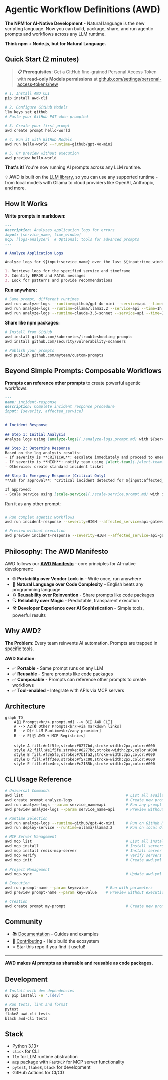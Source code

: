 # Agentic Workflow Definitions (AWD)

**The NPM for AI-Native Development** - Natural language is the new scripting language. Now you can build, package, share, and run agentic prompts and workflows across any LLM runtime. 

**Think npm + Node.js, but for Natural Language.**

## Quick Start (2 minutes)

> **📋 Prerequisites**: Get a GitHub fine-grained Personal Access Token with **read-only Models permissions** at [github.com/settings/personal-access-tokens/new](https://github.com/settings/personal-access-tokens/new)

```bash
# 1. Install AWD CLI
pip install awd-cli

# 2. Configure GitHub Models
llm keys set github
# Paste your GitHub PAT when prompted

# 3. Create your first prompt
awd create prompt hello-world

# 4. Run it with GitHub Models
awd run hello-world --runtime=github/gpt-4o-mini

# 5. Or preview without execution
awd preview hello-world
```

**That's it!** You're now running AI prompts across any LLM runtime.

💡 AWD is built on the [LLM library](https://llm.datasette.io/en/stable/index.html), so you can use any supported runtime - from local models with Ollama to cloud providers like OpenAI, Anthropic, and more.

## How It Works

**Write prompts in markdown:**

```markdown
---
description: Analyzes application logs for errors  
input: [service_name, time_window]
mcp: [logs-analyzer]  # Optional: tools for advanced prompts
---

# Analyze Application Logs

Analyze logs for ${input:service_name} over the last ${input:time_window}.

1. Retrieve logs for the specified service and timeframe
2. Identify ERROR and FATAL messages  
3. Look for patterns and provide recommendations
```

**Run anywhere:**

```bash
# Same prompt, different runtimes
awd run analyze-logs --runtime=github/gpt-4o-mini --service=api --time=1h
awd run analyze-logs --runtime=ollama/llama3.2 --service=api --time=1h
awd run analyze-logs --runtime=claude-3.5-sonnet --service=api --time=1h
```

**Share like npm packages:**

```bash
# Install from GitHub
awd install github.com/kubernetes/troubleshooting-prompts
awd install github.com/security/vulnerability-scanners

# Publish your prompts  
awd publish github.com/myteam/custom-prompts
```

## Beyond Simple Prompts: Composable Workflows

**Prompts can reference other prompts** to create powerful agentic workflows:

```markdown
---
name: incident-response
description: Complete incident response procedure
input: [severity, affected_service]
---

# Incident Response

## Step 1: Initial Analysis
Analyze logs using [analyze-logs](./analyze-logs.prompt.md) with ${service_name:${input:affected_service}} and ${time_window:1h}

## Step 2: Determine Response
Based on the log analysis results:
- If severity is **CRITICAL**: escalate immediately and proceed to emergency response
- If severity is **HIGH**: notify team using [alert-team](./alert-team.prompt.md) with ${service:${input:affected_service}} and ${severity:${input:severity}}
- Otherwise: create standard incident ticket

## Step 3: Emergency Response (Critical Only)
**Ask for approval**: "Critical incident detected for ${input:affected_service}. Execute emergency procedures? (yes/no)"

If approved:
- Scale service using [scale-service](./scale-service.prompt.md) with ${service:${input:affected_service}} and ${action:scale-up}
```

Run it as any other prompt:
```bash

# Run complex agentic workflows  
awd run incident-response --severity=HIGH --affected_service=api-gateway

# Preview without execution
awd preview incident-response --severity=HIGH --affected_service=api-gateway
```

## Philosophy: The AWD Manifesto

AWD follows our **[AWD Manifesto](MANIFESTO.md)** - core principles for AI-native development:

- 🌐 **Portability over Vendor Lock-in** - Write once, run anywhere
- 📝 **Natural Language over Code Complexity** - English beats any programming language  
- ♻️ **Reusability over Reinvention** - Share prompts like code packages
- 🔍 **Reliability over Magic** - Predictable, transparent execution
- 🛠️ **Developer Experience over AI Sophistication** - Simple tools, powerful results

## Why AWD?

**The Problem**: Every team reinvents AI automation. Prompts are trapped in specific tools.

**AWD Solution**: 
- ✅ **Portable** - Same prompt runs on any LLM
- ✅ **Reusable** - Share prompts like code packages  
- ✅ **Composable** - Prompts can reference other prompts to create workflows
- ✅ **Tool-enabled** - Integrate with APIs via MCP servers

## Architecture

```mermaid
graph TD
    A[📝 Prompts<br/>.prompt.md] --> B[🔧 AWD CLI]
    A --> A2[� Other Prompts<br/>via markdown links]
    B --> D[⚡ LLM Runtime<br/>any provider]
    B --> E[📦 AWD + MCP Registries]
    
    style A fill:#e1f5fe,stroke:#0277bd,stroke-width:2px,color:#000
    style A2 fill:#e1f5fe,stroke:#0277bd,stroke-width:2px,color:#000
    style B fill:#f3e5f5,stroke:#7b1fa2,stroke-width:3px,color:#000
    style D fill:#fff3e0,stroke:#f57c00,stroke-width:2px,color:#000
    style E fill:#fce4ec,stroke:#c2185b,stroke-width:2px,color:#000
```

## CLI Usage Reference

```bash
# Universal Commands
awd list                                              # List all available prompts
awd create prompt analyze-logs                        # Create new prompt
awd run analyze-logs --param service_name=api         # Run any prompt (simple or complex)
awd preview analyze-logs --param service_name=api     # Preview without execution

# Runtime Selection
awd run analyze-logs --runtime=github/gpt-4o-mini     # Run on GitHub Models
awd run deploy-service --runtime=ollama/llama3.2      # Run on local Ollama

# MCP Server Management
awd mcp list                                          # List all installed MCP servers
awd mcp install                                       # Install servers from awd.yml
awd mcp install redis-mcp-server                      # Install server by name
awd mcp verify                                        # Verify servers in awd.yml are installed
awd mcp init                                          # Create awd.yml from installed client servers

# Project Management
awd mcp-sync                                          # Update awd.yml with dependencies from all prompts/workflows

# Execution  
awd run prompt-name --param key=value        # Run with parameters
awd preview prompt-name --param key=value    # Preview without execution

# Creation
awd create prompt my-prompt                           # Create new prompt
```

## Community

- 📚 [Documentation](docs/) - Guides and examples
- 🤝 [Contributing](CONTRIBUTING.md) - Help build the ecosystem  
- ⭐ Star this repo if you find it useful!

---

**AWD makes AI prompts as shareable and reusable as code packages.**


## Development

```zsh
# Install with dev dependencies
uv pip install -e ".[dev]"

# Run tests, lint and format
pytest
flake8 awd-cli tests
black awd-cli tests
```

## Stack
- Python 3.13+
- `click` for CLI
- `llm` for LLM runtime abstraction
- `mcp` package with `FastMCP` for MCP server functionality
- `pytest`, `flake8`, `black` for development
- GitHub Actions for CI/CD
